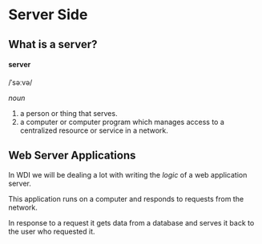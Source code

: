 # Server Side

## What is a server?

#### server

/ˈsəːvə/

*noun*

1. a person or thing that serves.
1. a computer or computer program which manages access to a centralized resource or service in a network.

## Web Server Applications

In WDI we will be dealing a lot with writing the *logic* of a web application server.

This application runs on a computer and responds to requests from the network.

In response to a request it gets data from a database and serves it back to the user who requested it.
